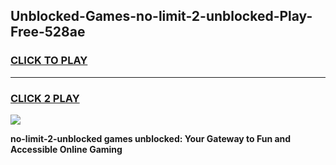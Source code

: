 
## Unblocked-Games-no-limit-2-unblocked-Play-Free-528ae
<h3>
<a href="https://premium76.site?title=no-limit-2-unblocked&ref=18A1">CLICK TO PLAY</a></h3>
<hr>

<h3>
<a href="https://premium76.site?title=no-limit-2-unblocked&ref=18A1">CLICK 2 PLAY</a>
  
</h3>

<a href="https://premium76.site?title=no-limit-2-unblocked&ref=18A1"><img src="https://clearcache.store/games.png"></a>


**no-limit-2-unblocked games unblocked: Your Gateway to Fun and Accessible Online Gaming**
